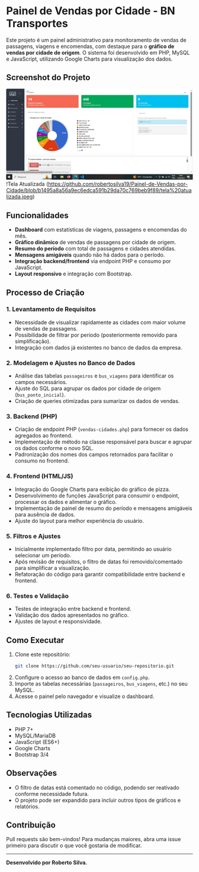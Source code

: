 # Painel de Vendas por Cidade - BN Transportes

Este projeto é um painel administrativo para monitoramento de vendas de passagens, viagens e encomendas, com destaque para o **gráfico de vendas por cidade de origem**. O sistema foi desenvolvido em PHP, MySQL e JavaScript, utilizando Google Charts para visualização dos dados.

## Screenshot do Projeto

![Exemplo do Gráfico](grafico.jpeg)
!Tela Atualizada (https://github.com/robertosilva19/Painel-de-Vendas-por-Cidade/blob/b1495a8a56a9ec6edca591b29da70c769beb9f89/tela%20atualizada.jpeg)

## Funcionalidades

- **Dashboard** com estatísticas de viagens, passagens e encomendas do mês.
- **Gráfico dinâmico** de vendas de passagens por cidade de origem.
- **Resumo do período** com total de passagens e cidades atendidas.
- **Mensagens amigáveis** quando não há dados para o período.
- **Integração backend/frontend** via endpoint PHP e consumo por JavaScript.
- **Layout responsivo** e integração com Bootstrap.

## Processo de Criação

### 1. Levantamento de Requisitos

- Necessidade de visualizar rapidamente as cidades com maior volume de vendas de passagens.
- Possibilidade de filtrar por período (posteriormente removido para simplificação).
- Integração com dados já existentes no banco de dados da empresa.

### 2. Modelagem e Ajustes no Banco de Dados

- Análise das tabelas `passageiros` e `bus_viagens` para identificar os campos necessários.
- Ajuste do SQL para agrupar os dados por cidade de origem (`bus_ponto_inicial`).
- Criação de queries otimizadas para sumarizar os dados de vendas.

### 3. Backend (PHP)

- Criação de endpoint PHP (`vendas-cidades.php`) para fornecer os dados agregados ao frontend.
- Implementação de método na classe responsável para buscar e agrupar os dados conforme o novo SQL.
- Padronização dos nomes dos campos retornados para facilitar o consumo no frontend.

### 4. Frontend (HTML/JS)

- Integração do Google Charts para exibição do gráfico de pizza.
- Desenvolvimento de funções JavaScript para consumir o endpoint, processar os dados e alimentar o gráfico.
- Implementação de painel de resumo do período e mensagens amigáveis para ausência de dados.
- Ajuste do layout para melhor experiência do usuário.

### 5. Filtros e Ajustes

- Inicialmente implementado filtro por data, permitindo ao usuário selecionar um período.
- Após revisão de requisitos, o filtro de datas foi removido/comentado para simplificar a visualização.
- Refatoração do código para garantir compatibilidade entre backend e frontend.

### 6. Testes e Validação

- Testes de integração entre backend e frontend.
- Validação dos dados apresentados no gráfico.
- Ajustes de layout e responsividade.

## Como Executar

1. Clone este repositório:
    ```bash
    git clone https://github.com/seu-usuario/seu-repositorio.git
    ```
2. Configure o acesso ao banco de dados em `config.php`.
3. Importe as tabelas necessárias (`passageiros`, `bus_viagens`, etc.) no seu MySQL.
4. Acesse o painel pelo navegador e visualize o dashboard.

## Tecnologias Utilizadas

- PHP 7+
- MySQL/MariaDB
- JavaScript (ES6+)
- Google Charts
- Bootstrap 3/4

## Observações

- O filtro de datas está comentado no código, podendo ser reativado conforme necessidade futura.
- O projeto pode ser expandido para incluir outros tipos de gráficos e relatórios.

## Contribuição

Pull requests são bem-vindos! Para mudanças maiores, abra uma issue primeiro para discutir o que você gostaria de modificar.

---

**Desenvolvido por Roberto Silva.**
